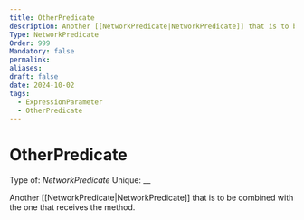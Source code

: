```yaml
---
title: OtherPredicate
description: Another [[NetworkPredicate|NetworkPredicate]] that is to be combined with the one that receives the method.
Type: NetworkPredicate
Order: 999
Mandatory: false
permalink: 
aliases: 
draft: false
date: 2024-10-02
tags:
  - ExpressionParameter
  - OtherPredicate
---
```

# OtherPredicate

Type of: _NetworkPredicate_
Unique: __

Another [[NetworkPredicate|NetworkPredicate]] that is to be combined with the one that receives the method.
